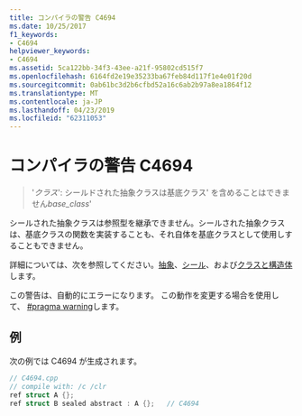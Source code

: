 ```yaml
---
title: コンパイラの警告 C4694
ms.date: 10/25/2017
f1_keywords:
- C4694
helpviewer_keywords:
- C4694
ms.assetid: 5ca122bb-34f3-43ee-a21f-95802cd515f7
ms.openlocfilehash: 6164fd2e19e35233ba67feb84d117f1e4e01f20d
ms.sourcegitcommit: 0ab61bc3d2b6cfbd52a16c6ab2b97a8ea1864f12
ms.translationtype: MT
ms.contentlocale: ja-JP
ms.lasthandoff: 04/23/2019
ms.locfileid: "62311053"
---
```

# <a name="compiler-warning-c4694"></a>コンパイラの警告 C4694

> '*クラス*': シールドされた抽象クラスは基底クラス' を含めることはできません*base_class*'

シールされた抽象クラスは参照型を継承できません。シールされた抽象クラスは、基底クラスの関数を実装することも、それ自体を基底クラスとして使用しすることもできません。

詳細については、次を参照してください。[抽象](../../extensions/abstract-cpp-component-extensions.md)、[シール](../../extensions/sealed-cpp-component-extensions.md)、および[クラスと構造体](../../extensions/classes-and-structs-cpp-component-extensions.md)します。

この警告は、自動的にエラーになります。 この動作を変更する場合を使用して、 [#pragma warning](../../preprocessor/warning.md)します。

## <a name="example"></a>例

次の例では C4694 が生成されます。

```cpp
// C4694.cpp
// compile with: /c /clr
ref struct A {};
ref struct B sealed abstract : A {};   // C4694
```
